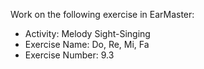 Work on the following exercise in EarMaster:
- Activity: Melody Sight-Singing
- Exercise Name: Do, Re, Mi, Fa
- Exercise Number: 9.3
